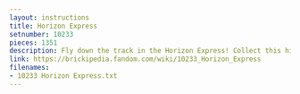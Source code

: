 ```yaml
---
layout: instructions
title: Horizon Express
setnumber: 10233
pieces: 1351
description: Fly down the track in the Horizon Express! Collect this highly detailed LEGO® interpretation of a modern, high-speed electric passenger train! The detailed body features black train windows, brick-built chevron detailing, extendable pantographs, printed windscreen and brick-built doors. Remove the roof to play inside 2 detailed passenger cars! Steer from the front engine car with, a control panel and brick-built electrical box! Then take to the tracks in luxury with the first-class car’s seats, luggage, newspapers, computer screen and even a bathroom with sliding door! The rear car features a bar with hinged counter, tables for the passengers with seats, a coffee machine, cups and bottles. For the ultimate high-speed experience, attach a second Horizon Express model, or motorize it by adding LEGO Power Functions! Hard-to-find elements include orange LEGO bricks (including 6×28 chassis plate) and printed tiles. Includes 6 minifigures: train engineer, train steward, and 4 passengers. Includes 6 minifigures: female train engineer, male train steward, 2 female passengers and 2 male passengers. Features 3 train cars, detailed engine room, printed windscreen, black train windows, brick-built chevron detailing, extendable pantographs, seats, a bathroom with sliding door, bar with hinged counter and tables with seats. Accessories include luggage, newspapers, computer screen, coffee machine, cups and bottles. Discover sideways building techniques! Ride the rails in high-speed LEGO® style! Upgrade your model by adding LEGO Power Functions 8878 Rechargeable Battery Box, 8887 Transformer 10V DC, 8884 IR Receiver, 8879 IR Speed Remote Control, 88002 Train Motor and 8870 Lights. Train measures 31″ (79cm) long.
link: https://brickipedia.fandom.com/wiki/10233_Horizon_Express
filenames: 
- 10233 Horizon Express.txt
---
```


